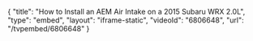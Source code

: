 {
    "title": "How to Install an AEM Air Intake on a 2015 Subaru WRX 2.0L",
    "type": "embed",
    "layout": "iframe-static",
    "videoId": "6806648",
    "url": "\/tvpembed\/6806648"
}